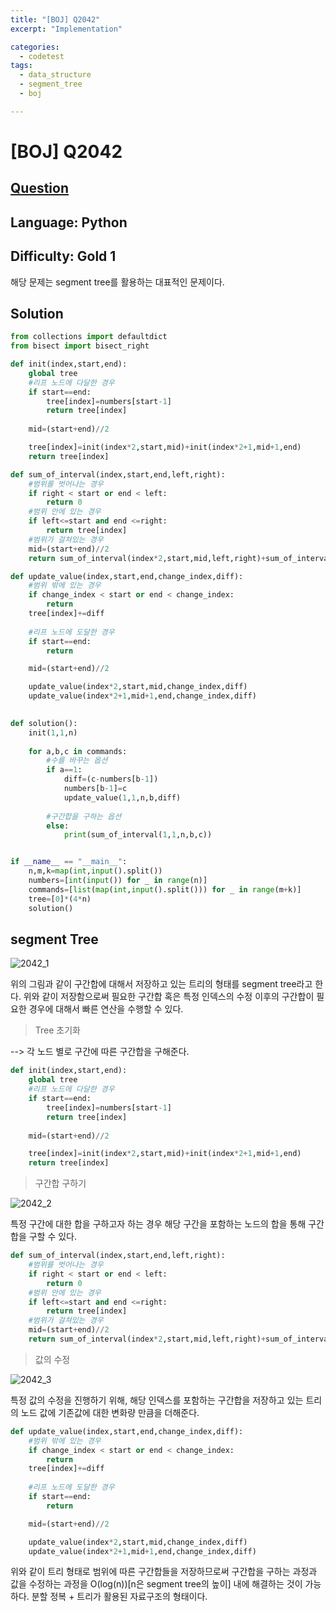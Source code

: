 ```yaml
---
title: "[BOJ] Q2042"
excerpt: "Implementation"

categories:
  - codetest
tags:
  - data_structure
  - segment_tree
  - boj

---
```

# [BOJ] Q2042
## [Question](https://www.acmicpc.net/problem/2042)
## Language: Python
## Difficulty: Gold 1

해당 문제는 segment tree를 활용하는 대표적인 문제이다.

## Solution

```python
from collections import defaultdict
from bisect import bisect_right

def init(index,start,end):
    global tree
    #리프 노드에 다달한 경우
    if start==end:
        tree[index]=numbers[start-1]
        return tree[index]
    
    mid=(start+end)//2

    tree[index]=init(index*2,start,mid)+init(index*2+1,mid+1,end)
    return tree[index]

def sum_of_interval(index,start,end,left,right):
    #범위를 벗어나는 경우
    if right < start or end < left:
        return 0
    #범위 안에 있는 경우
    if left<=start and end <=right:
        return tree[index]
    #범위가 걸쳐있는 경우
    mid=(start+end)//2
    return sum_of_interval(index*2,start,mid,left,right)+sum_of_interval(index*2+1,mid+1,end,left,right)

def update_value(index,start,end,change_index,diff):
    #범위 밖에 있는 경우
    if change_index < start or end < change_index:
        return
    tree[index]+=diff
    
    #리프 노드에 도달한 경우
    if start==end:
        return

    mid=(start+end)//2

    update_value(index*2,start,mid,change_index,diff)
    update_value(index*2+1,mid+1,end,change_index,diff)
    

def solution():
    init(1,1,n)
   
    for a,b,c in commands:
        #수를 바꾸는 옵션
        if a==1:
            diff=(c-numbers[b-1])
            numbers[b-1]=c
            update_value(1,1,n,b,diff)
                 
        #구간합을 구하는 옵션
        else:
            print(sum_of_interval(1,1,n,b,c))


if __name__ == "__main__":
    n,m,k=map(int,input().split())
    numbers=[int(input()) for _ in range(n)]
    commands=[list(map(int,input().split())) for _ in range(m+k)]
    tree=[0]*(4*n)
    solution()
```

## segment Tree

![2042_1](/assets/images/algorithm/2042_1.jpg)

위의 그림과 같이 구간합에 대해서 저장하고 있는 트리의 형태를 segment tree라고 한다. 위와 같이 저장함으로써 필요한 구간합 혹은 특정 인덱스의 수정 이후의 구간합이 필요한 경우에 대해서 빠른 연산을 수행할 수 있다.

> Tree 초기화

--> 각 노드 별로 구간에 따른 구간합을 구해준다.

```python
def init(index,start,end):
    global tree
    #리프 노드에 다달한 경우
    if start==end:
        tree[index]=numbers[start-1]
        return tree[index]
    
    mid=(start+end)//2

    tree[index]=init(index*2,start,mid)+init(index*2+1,mid+1,end)
    return tree[index]
```

> 구간합 구하기

![2042_2](/assets/images/algorithm/2042_2.jpg)

특정 구간에 대한 합을 구하고자 하는 경우 해당 구간을 포함하는 노드의 합을 통해 구간합을 구할 수 있다.

```python
def sum_of_interval(index,start,end,left,right):
    #범위를 벗어나는 경우
    if right < start or end < left:
        return 0
    #범위 안에 있는 경우
    if left<=start and end <=right:
        return tree[index]
    #범위가 걸쳐있는 경우
    mid=(start+end)//2
    return sum_of_interval(index*2,start,mid,left,right)+sum_of_interval(index*2+1,mid+1,end,left,right)
```

> 값의 수정

![2042_3](/assets/images/algorithm/2042_3.jpg)

특정 값의 수정을 진행하기 위해, 해당 인덱스를 포함하는 구간합을 저장하고 있는 트리의 노드 값에 기존값에 대한 변화량 만큼을 더해준다.

```python
def update_value(index,start,end,change_index,diff):
    #범위 밖에 있는 경우
    if change_index < start or end < change_index:
        return
    tree[index]+=diff
    
    #리프 노드에 도달한 경우
    if start==end:
        return

    mid=(start+end)//2

    update_value(index*2,start,mid,change_index,diff)
    update_value(index*2+1,mid+1,end,change_index,diff)
```

위와 같이 트리 형태로 범위에 따른 구간합들을 저장하므로써 구간합을 구하는 과정과 값을 수정하는 과정을 O(log(n))[n은 segment tree의 높이] 내에 해결하는 것이 가능하다.
분할 정복 + 트리가 활용된 자료구조의 형태이다.


